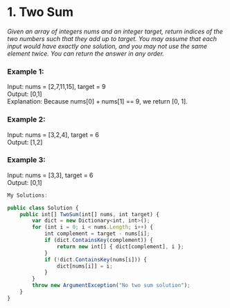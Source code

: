# 1. Two Sum  
*Given an array of integers nums and an integer target, return indices of the two numbers such that they add up to target.
You may assume that each input would have exactly one solution, and you may not use the same element twice.
You can return the answer in any order.*

### Example 1:  
Input: nums = [2,7,11,15], target = 9  
Output: [0,1]  
Explanation: Because nums[0] + nums[1] == 9, we return [0, 1].  

### Example 2:  
Input: nums = [3,2,4], target = 6  
Output: [1,2]   

### Example 3:   
Input: nums = [3,3], target = 6   
Output: [0,1]  


```javascript
My Solutions:

public class Solution {
    public int[] TwoSum(int[] nums, int target) {
        var dict = new Dictionary<int, int>();
        for (int i = 0; i < nums.Length; i++) {
            int complement = target - nums[i];
            if (dict.ContainsKey(complement)) {
                return new int[] { dict[complement], i };
            }
            if (!dict.ContainsKey(nums[i])) {
                dict[nums[i]] = i;
            }
        }
        throw new ArgumentException("No two sum solution");
    }
}
```
